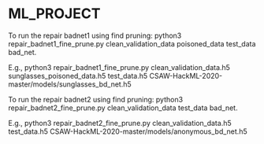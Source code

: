 # ML_PROJECT
To run the repair badnet1 using find pruning:
python3 repair_badnet1_fine_prune.py clean_validation_data poisoned_data test_data bad_net.

E.g., python3 repair_badnet1_fine_prune.py clean_validation_data.h5 sunglasses_poisoned_data.h5 test_data.h5 CSAW-HackML-2020-master/models/sunglasses_bd_net.h5

To run the repair badnet2 using find pruning:
python3 repair_badnet2_fine_prune.py clean_validation_data test_data bad_net.

E.g., python3 repair_badnet2_fine_prune.py clean_validation_data.h5 test_data.h5 CSAW-HackML-2020-master/models/anonymous_bd_net.h5
